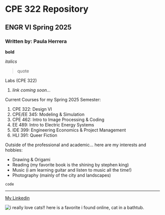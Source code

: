 # CPE 322 Repository
## ENGR VI Spring 2025 
### Written by: Paula Herrera

**bold**

*italics*

> quote

Labs (CPE 322)
1. *link coming soon...*

Current Courses for my Spring 2025 Semester:
1.  CPE 322: Design VI
2.  CPE/EE 345: Modeling & Simulation
3.  CPE 462: Intro to Image Processing & Coding
4.  EE 489: Intro to Electric Energy Systems
5.  IDE 399: Engineering Economics & Project Management
6.  HLI 391: Queer Fiction

Outside of the professional and academic... here are my interests and hobbies:
-  Drawing & Origami
-  Reading (my favorite book is the shining by stephen king)
-  Music (i am learning guitar and listen to music all the time!)
-  Photography (mainly of the city and landscapes)

`code`

----- 

[My Linkedin](www.linkedin.com/in/paula-herrera-998696290)

![i really love cats!! here is a favorite i found online, cat in a bathtub.](https://github.com/user-attachments/assets/cf5331a7-ec97-4e25-9c05-d73b6755d019)


